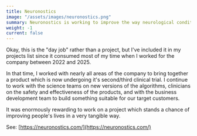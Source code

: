 ```yaml
---
title: Neuronostics
image: "/assets/images/neuronostics.png"
summary: Neuronostics is working to improve the way neurological conditions are diagnosed, treated, and monitored.
weight: -1
current: false
---
```


Okay, this is the "day job" rather than a project, but I've included it in my projects list since it consumed most of my time when I worked for the company between 2022 and 2025.

In that time, I worked with nearly all areas of the company to bring together a product which is now undergoing it's second/third clinical trial. I continue to work with the science teams on new versions of the algorithms, clinicians on the safety and effectiveness of the products, and with the business development team to build something suitable for our target customers.

It was enormously rewarding to work on a project which stands a chance of improving people's lives in a very tangible way.

See: [https://neuronostics.com/](https://neuronostics.com/)

